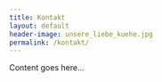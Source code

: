 ```yaml
---
title: Kontakt
layout: default
header-image: unsere_liebe_kuehe.jpg
permalink: /kontakt/
---
```


Content goes here...